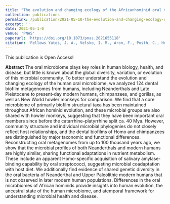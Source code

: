 ```yaml
---
title: "The evolution and changing ecology of the Africanhominid oral microbiome"
collection: publications
permalink: /publication/2021-05-10-the-evolution-and-changing-ecology-of-the-african-hominid-oral-microbiome
excerpt: ''
date: 2021-05-1-0
venue: 'PNAS'
paperurl: 'https://doi.org/10.1073/pnas.2021655118'
citation: 'Fellows Yates, J. A., Velsko, I. M., Aron, F., Posth, C., Hofman, C. A., Austin, R. M., Parker, C. E., Mann, A. E., Nägele, K., Arthur, K. W., Arthur, J. W., Bauer, C. C., Crevecoeur, I., Cupillard, C., Curtis, M. C., Dalén, L., Bonilla, M. D.-Z., Carlos Díez Fernández-Lomana, J., Drucker, D. G., Escrivá, E. E., Francken, M., Gibbon, V. E., González Morales, M. R., Mateu, A. G., Harvati, K., Henry, A. G., Humphrey, L., Menéndez, M., Mihailović, D., Peresani, M., Moroder, S. R., Roksandic, M., Rougier, H., Sázelová, S., Stock, J. T., Straus, L. G., Svoboda, J., Teßmann, B., Walker, M. J., Power, R. C., Lewis, C. M., Sankaranarayanan, K., Guschanski, K., Wrangham, R. W., Dewhirst, F. E., Salazar-García, D. C., Krause, J., Herbig, A. and Warinner, C. (2021) ‘The evolution and changing ecology of the African hominid oral microbiome’, Proceedings of the National Academy of Sciences of the United States of America. National Academy of Sciences, 118(20). https://doi.org/10.1073/pnas.2021655118.'
---
```


This publication is Open Access!

**Abstract**
The oral microbiome plays key roles in human biology, health, and disease, but little is known about the global diversity, variation, or evolution of this microbial community. To better understand the evolution and changing ecology of the human oral microbiome, we analyzed 124 dental biofilm metagenomes from humans, including Neanderthals and Late Pleistocene to present-day modern humans, chimpanzees, and gorillas, as well as New World howler monkeys for comparison. We find that a core microbiome of primarily biofilm structural taxa has been maintained throughout African hominid evolution, and these microbial groups are also shared with howler monkeys, suggesting that they have been important oral members since before the catarrhine–platyrrhine split ca. 40 Mya. However, community structure and individual microbial phylogenies do not closely reflect host relationships, and the dental biofilms of Homo and chimpanzees are distinguished by major taxonomic and functional differences. Reconstructing oral metagenomes from up to 100 thousand years ago, we show that the microbial profiles of both Neanderthals and modern humans are highly similar, sharing functional adaptations in nutrient metabolism. These include an apparent Homo-specific acquisition of salivary amylase-binding capability by oral streptococci, suggesting microbial coadaptation with host diet. We additionally find evidence of shared genetic diversity in the oral bacteria of Neanderthal and Upper Paleolithic modern humans that is not observed in later modern human populations. Differences in the oral microbiomes of African hominids provide insights into human evolution, the ancestral state of the human microbiome, and atemporal framework for understanding microbial health and disease.
